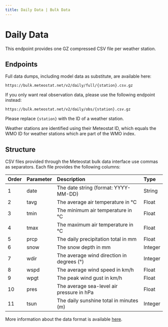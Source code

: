 ```yaml
---
title: Daily Data | Bulk Data
---
```


# Daily Data

This endpoint provides one GZ compressed CSV file per weather station.

## Endpoints

Full data dumps, including model data as substitute, are available here:

```
https://bulk.meteostat.net/v2/daily/full/{station}.csv.gz
```

If you only want real observation data, please use the following endpoint instead:

```
https://bulk.meteostat.net/v2/daily/obs/{station}.csv.gz
```

Please replace `{station}` with the ID of a weather station.

Weather stations are identified using their Meteostat ID, which equals the WMO ID for weather stations which are part of the WMO index.

## Structure

CSV files provided through the Meteostat bulk data interface use commas as separators. Each file provides the following columns:

| **Order** | **Parameter** | **Description**                           | **Type** |
|:----------|:--------------|:------------------------------------------|:---------|
| 1         | date          | The date string (format: YYYY-MM-DD)      | String   |
| 2         | tavg          | The average air temperature in °C         | Float    |
| 3         | tmin          | The minimum air temperature in °C         | Float    |
| 4         | tmax          | The maximum air temperature in °C         | Float    |
| 5         | prcp          | The daily precipitation total in mm       | Float    |
| 6         | snow          | The snow depth in mm                      | Integer  |
| 7         | wdir          | The average wind direction in degrees (°) | Integer  |
| 8         | wspd          | The average wind speed in km/h            | Float    |
| 9         | wpgt          | The peak wind gust in km/h                | Float    |
| 10        | pres          | The average sea-level air pressure in hPa | Float    |
| 11        | tsun          | The daily sunshine total in minutes (m)   | Integer  |

More information about the data format is available [here](/formats.html).
